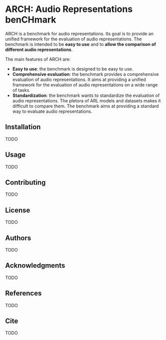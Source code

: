 # ARCH: Audio Representations benCHmark

ARCH is a benchmark for audio representations. Its goal is to provide an unified framework for the evaluation of audio representations.
The benchmark is intended to be **easy to use** and to **allow the comparison of different audio representations**.

The main features of ARCH are:
- **Easy to use**: the benchmark is designed to be easy to use.
- **Comprehensive evaluation**: the benchmark provides a comprehensive evaluation of audio representations. It aims at providing a unified framework for the evaluation of audio representations on a wide range of tasks.
- **Standardization**: the benchmark wants to standardize the evaluation of audio representations. The pletora of ARL models and datasets makes it difficult to compare them. The benchmark aims at providing a standard way to evaluate audio representations.

## Installation

TODO

## Usage

TODO

## Contributing

TODO

## License

TODO

## Authors

TODO

## Acknowledgments

TODO

## References

TODO

## Cite

TODO
